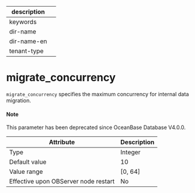 | description ||
|---|---|
| keywords ||
| dir-name ||
| dir-name-en ||
| tenant-type ||

migrate_concurrency
========================================

`migrate_concurrency` specifies the maximum concurrency for internal data migration.

<main id="notice" type='explain'>
  <h4>Note</h4>
  <p>This parameter has been deprecated since OceanBase Database V4.0.0. </p>
</main>

| **Attribute** | **Description** |
|------------------|-----------|
| Type | Integer |
| Default value | 10 |
| Value range | \[0, 64\] |
| Effective upon OBServer node restart | No |


